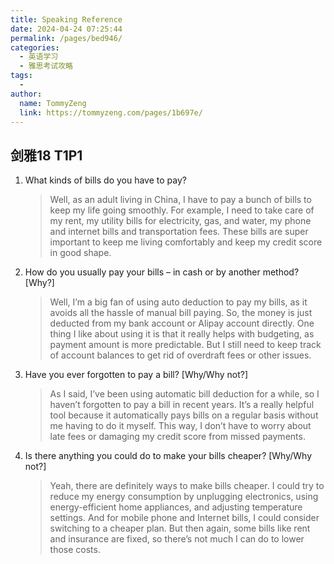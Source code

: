 ```yaml
---
title: Speaking Reference
date: 2024-04-24 07:25:44
permalink: /pages/bed946/
categories:
  - 英语学习
  - 雅思考试攻略
tags:
  - 
author: 
  name: TommyZeng
  link: https://tommyzeng.com/pages/1b697e/
---
```

## 剑雅18 T1P1

1. What kinds of bills do you have to pay?

   > Well, as an adult living in China, I have to pay a bunch of bills to keep my life going smoothly. For example, I need to take care of my rent, my utility bills for electricity, gas, and water, my phone and internet bills and transportation fees. These bills are super important to keep me living comfortably and keep my credit score in good shape. 

2. How do you usually pay your bills – in cash or by another method? [Why?]

   > Well, I’m a big fan of using auto deduction to pay my bills, as it avoids all the hassle of manual bill paying. So, the money is just deducted from my bank account or Alipay account directly. One thing I like about using it is that it really helps with budgeting, as payment amount is more predictable. But I still need to keep track of account balances to get rid of overdraft fees or other issues. 

3. Have you ever forgotten to pay a bill? [Why/Why not?]

   > As I said, I’ve been using automatic bill deduction for a while, so I haven’t forgotten to pay a bill in recent years. It’s a really helpful tool because it automatically pays bills on a regular basis without me having to do it myself. This way, I don’t have to worry about late fees or damaging my credit score from missed payments.

4. Is there anything you could do to make your bills cheaper? [Why/Why not?]

   > Yeah, there are definitely ways to make bills cheaper. I could try to reduce my energy consumption by unplugging electronics, using energy-efficient home appliances, and adjusting temperature settings. And for mobile phone and Internet bills, I could consider switching to a cheaper plan. But then again, some bills like rent and insurance are fixed, so there’s not much I can do to lower those costs. 




